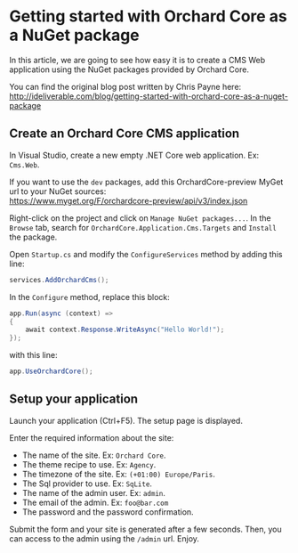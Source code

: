 # Getting started with Orchard Core as a NuGet package

In this article, we are going to see how easy it is to create a CMS Web application using the NuGet packages provided by Orchard Core.

You can find the original blog post written by Chris Payne here:  
<http://ideliverable.com/blog/getting-started-with-orchard-core-as-a-nuget-package>

## Create an Orchard Core CMS application

In Visual Studio, create a new empty .NET Core web application. Ex: `Cms.Web`.

If you want to use the `dev` packages, add this OrchardCore-preview MyGet url to your NuGet sources:  
<https://www.myget.org/F/orchardcore-preview/api/v3/index.json>

Right-click on the project and click on `Manage NuGet packages...`.
In the `Browse` tab, search for `OrchardCore.Application.Cms.Targets` and `Install` the package.

Open `Startup.cs` and modify the `ConfigureServices` method by adding this line:

```csharp
services.AddOrchardCms();
```

In the `Configure` method, replace this block:

```csharp
app.Run(async (context) =>
{
    await context.Response.WriteAsync("Hello World!");
});
```

with this line:

```csharp
app.UseOrchardCore();
```

## Setup your application

Launch your application (Ctrl+F5). The setup page is displayed.

Enter the required information about the site:

- The name of the site. Ex: `Orchard Core`.
- The theme recipe to use. Ex: `Agency`.
- The timezone of the site. Ex: `(+01:00) Europe/Paris`.
- The Sql provider to use. Ex: `SqLite`.
- The name of the admin user. Ex: `admin`.
- The email of the admin. Ex: `foo@bar.com`
- The password and the password confirmation.

Submit the form and your site is generated after a few seconds.
Then, you can access to the admin using the `/admin` url. Enjoy.
